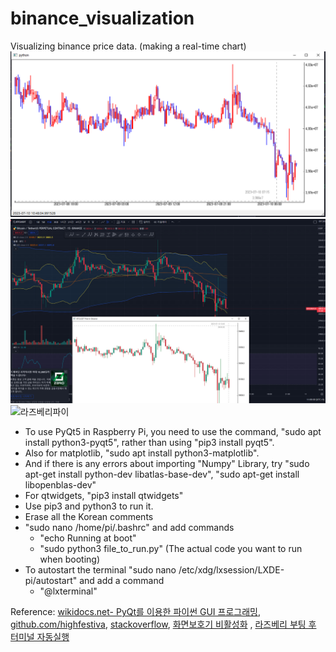 # binance_visualization
Visualizing binance price data. (making a real-time chart)
![업비트 1분봉](upbit1m.png)
![바이낸스 15분봉](binance15m.png)
![라즈베리파이](rasp.png)

- To use PyQt5 in Raspberry Pi, you need to use the command, "sudo apt install python3-pyqt5", rather than using "pip3 install pyqt5".
- Also for matplotlib, "sudo apt install python3-matplotlib".
- And if there is any errors about importing "Numpy" Library, try "sudo apt-get install python-dev libatlas-base-dev", "sudo apt-get install libopenblas-dev"
- For qtwidgets, "pip3 install qtwidgets"
- Use pip3 and python3 to run it.
- Erase all the Korean comments
- "sudo nano /home/pi/.bashrc"  and add commands
  - "echo Running at boot"
  - "sudo python3 file_to_run.py" (The actual code you want to run when booting)
- To autostart the terminal "sudo nano /etc/xdg/lxsession/LXDE-pi/autostart" and add a command
  - "@lxterminal"

Reference: [wikidocs.net- PyQt를 이용한 파이썬 GUI 프로그래밍](https://wikidocs.net/160261), [github.com/highfestiva](https://github.com/highfestiva/finplot/blob/master/finplot/examples/bitmex-ws.py), [stackoverflow](https://stackoverflow.com/), [화면보호기 비활성화](https://dalgong2.tistory.com/10) , [라즈베리 부팅 후 터미널 자동실행](https://diggingfun.tistory.com/233)

